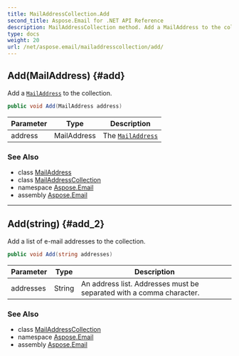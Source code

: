 ```yaml
---
title: MailAddressCollection.Add
second_title: Aspose.Email for .NET API Reference
description: MailAddressCollection method. Add a MailAddress to the collection
type: docs
weight: 20
url: /net/aspose.email/mailaddresscollection/add/
---
```

## Add(MailAddress) {#add}

Add a [`MailAddress`](../../mailaddress/) to the collection.

```csharp
public void Add(MailAddress address)
```

| Parameter | Type | Description |
| --- | --- | --- |
| address | MailAddress | The [`MailAddress`](../../mailaddress/) |

### See Also

* class [MailAddress](../../mailaddress/)
* class [MailAddressCollection](../)
* namespace [Aspose.Email](../../mailaddresscollection/)
* assembly [Aspose.Email](../../../)

---

## Add(string) {#add_2}

Add a list of e-mail addresses to the collection.

```csharp
public void Add(string addresses)
```

| Parameter | Type | Description |
| --- | --- | --- |
| addresses | String | An address list. Addresses must be separated with a comma character. |

### See Also

* class [MailAddressCollection](../)
* namespace [Aspose.Email](../../mailaddresscollection/)
* assembly [Aspose.Email](../../../)



